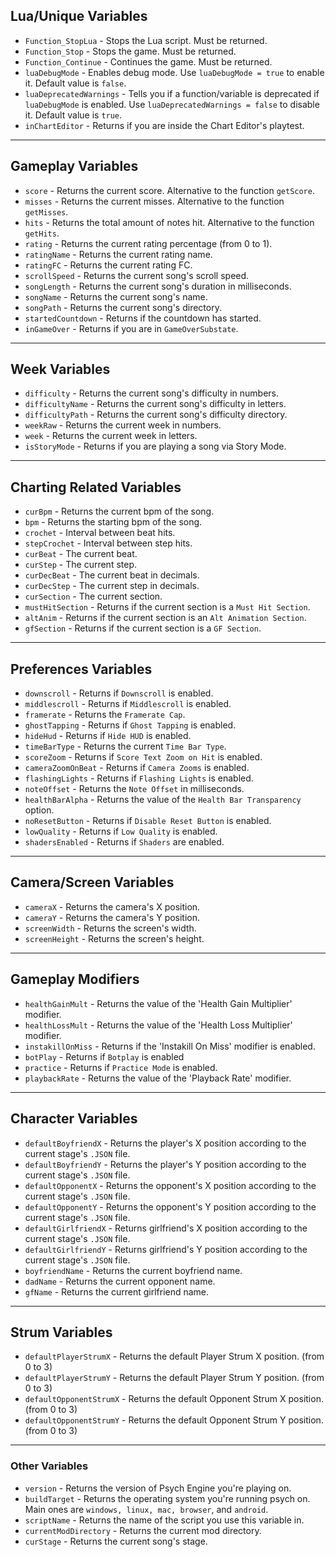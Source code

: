 ## Lua/Unique Variables
* `Function_StopLua` - Stops the Lua script. Must be returned.
* `Function_Stop` - Stops the game. Must be returned.
* `Function_Continue` - Continues the game. Must be returned.
* `luaDebugMode` - Enables debug mode. Use `luaDebugMode = true` to enable it. Default value is `false`.
* `luaDeprecatedWarnings` - Tells you if a function/variable is deprecated if `luaDebugMode` is enabled. Use `luaDeprecatedWarnings = false` to disable it. Default value is `true`.
* `inChartEditor` - Returns if you are inside the Chart Editor's playtest.
***

## Gameplay Variables
* `score` - Returns the current score. Alternative to the function `getScore`.
* `misses` - Returns the current misses. Alternative to the function `getMisses`.
* `hits` - Returns the total amount of notes hit. Alternative to the function `getHits`.
* `rating` - Returns the current rating percentage (from 0 to 1).
* `ratingName` - Returns the current rating name.
* `ratingFC` - Returns the current rating FC.
* `scrollSpeed` - Returns the current song's scroll speed.
* `songLength` - Returns the current song's duration in milliseconds.
* `songName` - Returns the current song's name.
* `songPath` - Returns the current song's directory.
* `startedCountdown` - Returns if the countdown has started.
* `inGameOver` - Returns if you are in `GameOverSubstate`.
***

## Week Variables
* `difficulty` - Returns the current song's difficulty in numbers.
* `difficultyName` - Returns the current song's difficulty in letters.
* `difficultyPath` - Returns the current song's difficulty directory.
* `weekRaw` - Returns the current week in numbers.
* `week` - Returns the current week in letters.
* `isStoryMode` - Returns if you are playing a song via Story Mode.
***

## Charting Related Variables
* `curBpm` - Returns the current bpm of the song.
* `bpm` - Returns the starting bpm of the song.
* `crochet` - Interval between beat hits.
* `stepCrochet` - Interval between step hits.
* `curBeat` - The current beat.
* `curStep` - The current step.
* `curDecBeat` - The current beat in decimals.
* `curDecStep` - The current step in decimals.
* `curSection` - The current section.
* `mustHitSection` - Returns if the current section is a `Must Hit Section`.
* `altAnim` - Returns if the current section is an `Alt Animation Section`.
* `gfSection` - Returns if the current section is a `GF Section`.
***

## Preferences Variables 
* `downscroll` - Returns if `Downscroll` is enabled.
* `middlescroll` - Returns if `Middlescroll` is enabled.
* `framerate` - Returns the `Framerate Cap`.
* `ghostTapping` - Returns if `Ghost Tapping` is enabled.
* `hideHud` - Returns if `Hide HUD` is enabled.
* `timeBarType` - Returns the current `Time Bar Type`.
* `scoreZoom` - Returns if `Score Text Zoom on Hit` is enabled.
* `cameraZoomOnBeat` - Returns if `Camera Zooms` is enabled.
* `flashingLights` - Returns if `Flashing Lights` is enabled.
* `noteOffset` - Returns the `Note Offset` in milliseconds.
* `healthBarAlpha` - Returns the value of the `Health Bar Transparency` option.
* `noResetButton` - Returns if `Disable Reset Button` is enabled.
* `lowQuality` - Returns if `Low Quality` is enabled.
* `shadersEnabled` - Returns if `Shaders` are enabled.
***

## Camera/Screen Variables 
* `cameraX` - Returns the camera's X position.
* `cameraY` - Returns the camera's Y position.
* `screenWidth` - Returns the screen's width.
* `screenHeight` - Returns the screen's height.
***

## Gameplay Modifiers
* `healthGainMult` - Returns the value of the 'Health Gain Multiplier' modifier.
* `healthLossMult` - Returns the value of the 'Health Loss Multiplier' modifier.
* `instakillOnMiss` - Returns if the 'Instakill On Miss' modifier is enabled.
* `botPlay` - Returns if `Botplay` is enabled
* `practice` - Returns if `Practice Mode` is enabled.
* `playbackRate` - Returns the value of the 'Playback Rate' modifier.
***

## Character Variables
* `defaultBoyfriendX` - Returns the player's X position according to the current stage's `.JSON` file.
* `defaultBoyfriendY` - Returns the player's Y position according to the current stage's `.JSON` file.
* `defaultOpponentX` - Returns the opponent's X position according to the current stage's `.JSON` file.
* `defaultOpponentY` - Returns the opponent's Y position according to the current stage's `.JSON` file.
* `defaultGirlfriendX` - Returns girlfriend's X position according to the current stage's `.JSON` file.
* `defaultGirlfriendY` - Returns girlfriend's Y position according to the current stage's `.JSON` file.
* `boyfriendName` - Returns the current boyfriend name.
* `dadName` - Returns the current opponent name.
* `gfName` - Returns the current girlfriend name.
***

## Strum Variables 
* `defaultPlayerStrumX` - Returns the default Player Strum X position. (from 0 to 3)
* `defaultPlayerStrumY` - Returns the default Player Strum Y position. (from 0 to 3)
* `defaultOpponentStrumX` - Returns the default Opponent Strum X position. (from 0 to 3)
* `defaultOpponentStrumY` - Returns the default Opponent Strum Y position. (from 0 to 3)
*** 

### Other Variables
* `version` - Returns the version of Psych Engine you're playing on.
* `buildTarget` - Returns the operating system you're running psych on. Main ones are `windows, linux, mac, browser`, and `android`.
* `scriptName` - Returns the name of the script you use this variable in.
* `currentModDirectory` - Returns the current mod directory.
* `curStage` - Returns the current song's stage.
